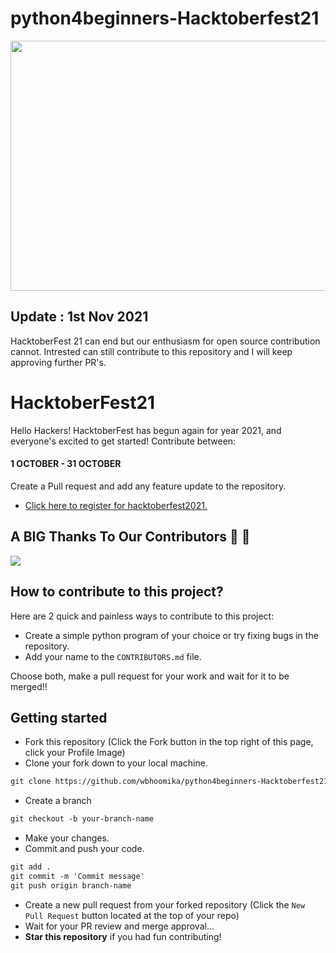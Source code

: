 # python4beginners-Hacktoberfest21

<p align="center">
    <a href="https://hacktoberfest.digitalocean.com/" target="_blank">
    	<img src="https://user-images.githubusercontent.com/55616388/135486681-adf5d5e7-d03c-4352-8e0c-d33ca1bee931.jpg" width="800px" height="400px">
    </a>
</p>

## Update : 1st Nov 2021

HacktoberFest 21 can end but our enthusiasm for open source contribution cannot. Intrested can still contribute to this repository and I will keep approving further PR's.

# HacktoberFest21

Hello Hackers! HacktoberFest has begun again for year 2021, and everyone's excited to get started!
Contribute between: <h4>1 OCTOBER - 31 OCTOBER</h4>

Create a Pull request and add any feature update to the repository.

* [Click here to register for hacktoberfest2021.](https://hacktoberfest.digitalocean.com/)

## A BIG Thanks To Our Contributors :handshake: :handshake:
<a href="https://github.com/wbhoomika/python4beginners-Hacktoberfest21/graphs/contributors">
  <img src="https://contrib.rocks/image?repo=wbhoomika/python4beginners-Hacktoberfest21" />
</a>

## How to contribute to this project?

Here are 2 quick and painless ways to contribute to this project:

* Create a simple python program of your choice or try fixing bugs in the repository. 
* Add your name to the `CONTRIBUTORS.md` file.

Choose both, make a pull request for your work and wait for it to be merged!! 

## Getting started
* Fork this repository (Click the Fork button in the top right of this page, click your Profile Image)
* Clone your fork down to your local machine.

```markdown
git clone https://github.com/wbhoomika/python4beginners-Hacktoberfest21
```

* Create a branch

```markdown
git checkout -b your-branch-name
```

* Make your changes.
* Commit and push your code.

```markdown
git add .
git commit -m 'Commit message'
git push origin branch-name
```

* Create a new pull request from your forked repository (Click the `New Pull Request` button located at the top of your repo)
* Wait for your PR review and merge approval...
* __Star this repository__ if you had fun contributing!